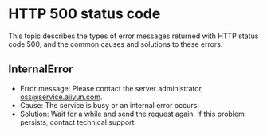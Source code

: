 # HTTP 500 status code

This topic describes the types of error messages returned with HTTP status code 500, and the common causes and solutions to these errors.

## InternalError

-   Error message: Please contact the server administrator, oss@service.aliyun.com.
-   Cause: The service is busy or an internal error occurs.
-   Solution: Wait for a while and send the request again. If this problem persists, contact technical support.

